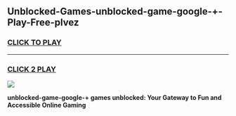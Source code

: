 
## Unblocked-Games-unblocked-game-google-+-Play-Free-plvez
<h3>
<a href="https://premium76.site?title=unblocked-game-google-+&ref=18A1">CLICK TO PLAY</a></h3>
<hr>

<h3>
<a href="https://premium76.site?title=unblocked-game-google-+&ref=18A1">CLICK 2 PLAY</a>
  
</h3>

<a href="https://premium76.site?title=unblocked-game-google-+&ref=18A1"><img src="https://clearcache.store/games.png"></a>


**unblocked-game-google-+ games unblocked: Your Gateway to Fun and Accessible Online Gaming**
